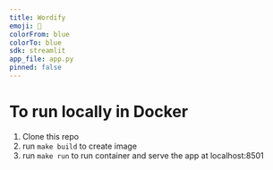 ```yaml
---
title: Wordify
emoji: 🤗
colorFrom: blue
colorTo: blue
sdk: streamlit
app_file: app.py
pinned: false
---
```



# To run locally in Docker
1. Clone this repo
1. run `make build` to create image
1. run `make run` to run container and serve the app at localhost:8501